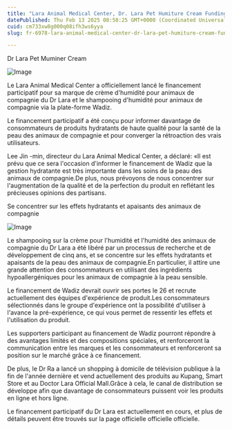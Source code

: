 ```yaml
---
title: "Lara Animal Medical Center, Dr. Lara Pet Humiture Cream Funding Crowd Funding à Wadiz"
datePublished: Thu Feb 13 2025 08:58:25 GMT+0000 (Coordinated Universal Time)
cuid: cm733xw8g000q08ifh3ws6yya
slug: fr-6978-lara-animal-medical-center-dr-lara-pet-humiture-cream-funding-crowd-funding-a-wadiz

---
```



Dr Lara Pet Muminer Cream

![Image](https://cdn.hashnode.com/res/hashnode/image/upload/v1739437099937/9979ed0a-0056-4869-8277-12d5c615d63b.png)

Le Lara Animal Medical Center a officiellement lancé le financement participatif pour sa marque de crème d'humidité pour animaux de compagnie du Dr Lara et le shampooing d'humidité pour animaux de compagnie via la plate-forme Wadiz.

Le financement participatif a été conçu pour informer davantage de consommateurs de produits hydratants de haute qualité pour la santé de la peau des animaux de compagnie et pour converger la rétroaction des vrais utilisateurs.

Lee Jin -min, directeur du Lara Animal Medical Center, a déclaré: «Il est prévu que ce sera l'occasion d'informer le financement de Wadiz que la gestion hydratante est très importante dans les soins de la peau des animaux de compagnie.De plus, nous prévoyons de nous concentrer sur l'augmentation de la qualité et de la perfection du produit en reflétant les précieuses opinions des partisans.

Se concentrer sur les effets hydratants et apaisants des animaux de compagnie

![Image](https://cdn.hashnode.com/res/hashnode/image/upload/v1739437103132/0368e1e0-5890-41c0-b10e-c94f480f9595.png)

Le shampooing sur la crème pour l'humidité et l'humidité des animaux de compagnie du Dr Lara a été libéré par un processus de recherche et de développement de cinq ans, et se concentre sur les effets hydratants et apaisants de la peau des animaux de compagnie.En particulier, il attire une grande attention des consommateurs en utilisant des ingrédients hypoallergéniques pour les animaux de compagnie à la peau sensible.

Le financement de Wadiz devrait ouvrir ses portes le 26 et recrute actuellement des équipes d'expérience de produit.Les consommateurs sélectionnés dans le groupe d'expérience ont la possibilité d'utiliser à l'avance la pré-expérience, ce qui vous permet de ressentir les effets et l'utilisation du produit.

Les supporters participant au financement de Wadiz pourront répondre à des avantages limités et des compositions spéciales, et renforceront la communication entre les marques et les consommateurs et renforceront sa position sur le marché grâce à ce financement.

De plus, le Dr Ra a lancé un shopping à domicile de télévision publique à la fin de l'année dernière et vend actuellement des produits au Kupang, Smart Store et au Doctor Lara Official Mall.Grâce à cela, le canal de distribution se développe afin que davantage de consommateurs puissent voir les produits en ligne et hors ligne.

Le financement participatif du Dr Lara est actuellement en cours, et plus de détails peuvent être trouvés sur la page officielle officielle officielle.